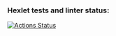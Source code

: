 ### Hexlet tests and linter status:
[![Actions Status](https://github.com/kalash-job/rails-project-65/workflows/hexlet-check/badge.svg)](https://github.com/kalash-job/rails-project-65/actions)